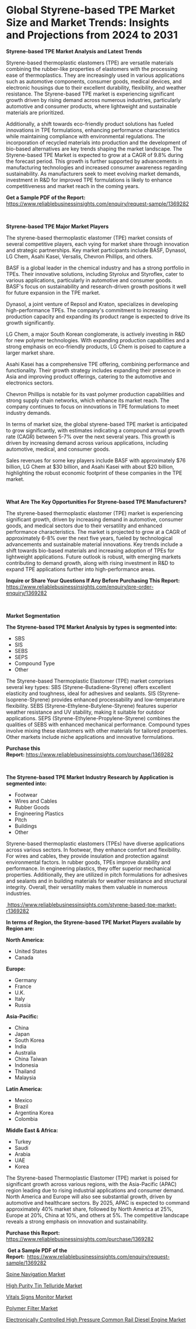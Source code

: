 <p><h1>Global Styrene-based TPE Market Size and Market Trends: Insights and Projections from 2024 to 2031</h1></p><p><strong>Styrene-based TPE Market Analysis and Latest Trends</strong></p>
<p><p>Styrene-based thermoplastic elastomers (TPE) are versatile materials combining the rubber-like properties of elastomers with the processing ease of thermoplastics. They are increasingly used in various applications such as automotive components, consumer goods, medical devices, and electronic housings due to their excellent durability, flexibility, and weather resistance. The Styrene-based TPE market is experiencing significant growth driven by rising demand across numerous industries, particularly automotive and consumer products, where lightweight and sustainable materials are prioritized.</p><p>Additionally, a shift towards eco-friendly product solutions has fueled innovations in TPE formulations, enhancing performance characteristics while maintaining compliance with environmental regulations. The incorporation of recycled materials into production and the development of bio-based alternatives are key trends shaping the market landscape. The Styrene-based TPE Market is expected to grow at a CAGR of 9.8% during the forecast period. This growth is further supported by advancements in manufacturing technologies and increased consumer awareness regarding sustainability. As manufacturers seek to meet evolving market demands, investment in R&D for improved TPE formulations is likely to enhance competitiveness and market reach in the coming years.</p></p>
<p><strong>Get a Sample PDF of the Report:&nbsp;</strong> <a href="https://www.reliablebusinessinsights.com/enquiry/request-sample/1369282?utm_campaign=102&utm_medium=2&utm_source=Github&utm_content=ia&utm_term=06122024&utm_id=styrene-based-tpe">https://www.reliablebusinessinsights.com/enquiry/request-sample/1369282</a></p>
<p>&nbsp;</p>
<p><strong>Styrene-based TPE Major Market Players</strong></p>
<p><p>The styrene-based thermoplastic elastomer (TPE) market consists of several competitive players, each vying for market share through innovation and strategic partnerships. Key market participants include BASF, Dynasol, LG Chem, Asahi Kasei, Versalis, Chevron Phillips, and others.</p><p>BASF is a global leader in the chemical industry and has a strong portfolio in TPEs. Their innovative solutions, including Styrolux and Styroflex, cater to various applications, particularly in automotive and consumer goods. BASF's focus on sustainability and research-driven growth positions it well for future expansion in the TPE market.</p><p>Dynasol, a joint venture of Repsol and Kraton, specializes in developing high-performance TPEs. The company's commitment to increasing production capacity and expanding its product range is expected to drive its growth significantly.</p><p>LG Chem, a major South Korean conglomerate, is actively investing in R&D for new polymer technologies. With expanding production capabilities and a strong emphasis on eco-friendly products, LG Chem is poised to capture a larger market share.</p><p>Asahi Kasei has a comprehensive TPE offering, combining performance and functionality. Their growth strategy includes expanding their presence in Asia and improving product offerings, catering to the automotive and electronics sectors.</p><p>Chevron Phillips is notable for its vast polymer production capabilities and strong supply chain networks, which enhance its market reach. The company continues to focus on innovations in TPE formulations to meet industry demands.</p><p>In terms of market size, the global styrene-based TPE market is anticipated to grow significantly, with estimates indicating a compound annual growth rate (CAGR) between 5-7% over the next several years. This growth is driven by increasing demand across various applications, including automotive, medical, and consumer goods.</p><p>Sales revenues for some key players include BASF with approximately $76 billion, LG Chem at $30 billion, and Asahi Kasei with about $20 billion, highlighting the robust economic footprint of these companies in the TPE market.</p></p>
<p>&nbsp;</p>
<p><strong>What Are The Key Opportunities For Styrene-based TPE Manufacturers?</strong></p>
<p><p>The styrene-based thermoplastic elastomer (TPE) market is experiencing significant growth, driven by increasing demand in automotive, consumer goods, and medical sectors due to their versatility and enhanced performance characteristics. The market is projected to grow at a CAGR of approximately 6-8% over the next five years, fueled by technological advancements and sustainable material innovations. Key trends include a shift towards bio-based materials and increasing adoption of TPEs for lightweight applications. Future outlook is robust, with emerging markets contributing to demand growth, along with rising investment in R&D to expand TPE applications further into high-performance areas.</p></p>
<p><strong>Inquire or Share Your Questions If Any Before Purchasing This Report:</strong> <a href="https://www.reliablebusinessinsights.com/enquiry/pre-order-enquiry/1369282?utm_campaign=102&utm_medium=2&utm_source=Github&utm_content=ia&utm_term=06122024&utm_id=styrene-based-tpe">https://www.reliablebusinessinsights.com/enquiry/pre-order-enquiry/1369282</a></p>
<p>&nbsp;</p>
<p><strong>Market Segmentation</strong></p>
<p><strong>The Styrene-based TPE Market Analysis by types is segmented into:</strong></p>
<p><ul><li>SBS</li><li>SIS</li><li>SEBS</li><li>SEPS</li><li>Compound Type</li><li>Other</li></ul></p>
<p><p>The Styrene-based Thermoplastic Elastomer (TPE) market comprises several key types: SBS (Styrene-Butadiene-Styrene) offers excellent elasticity and toughness, ideal for adhesives and sealants. SIS (Styrene-Isoprene-Styrene) provides enhanced processability and low-temperature flexibility. SEBS (Styrene-Ethylene-Butylene-Styrene) features superior weather resistance and UV stability, making it suitable for outdoor applications. SEPS (Styrene-Ethylene-Propylene-Styrene) combines the qualities of SEBS with enhanced mechanical performance. Compound types involve mixing these elastomers with other materials for tailored properties. Other markets include niche applications and innovative formulations.</p></p>
<p><strong>Purchase this Report:&nbsp;</strong><a href="https://www.reliablebusinessinsights.com/purchase/1369282?utm_campaign=102&utm_medium=2&utm_source=Github&utm_content=ia&utm_term=06122024&utm_id=styrene-based-tpe">https://www.reliablebusinessinsights.com/purchase/1369282</a></p>
<p>&nbsp;</p>
<p><strong>The Styrene-based TPE Market Industry Research by Application is segmented into:</strong></p>
<p><ul><li>Footwear</li><li>Wires and Cables</li><li>Rubber Goods</li><li>Engineering Plastics</li><li>Pitch</li><li>Buildings</li><li>Other</li></ul></p>
<p><p>Styrene-based thermoplastic elastomers (TPEs) have diverse applications across various sectors. In footwear, they enhance comfort and flexibility. For wires and cables, they provide insulation and protection against environmental factors. In rubber goods, TPEs improve durability and performance. In engineering plastics, they offer superior mechanical properties. Additionally, they are utilized in pitch formulations for adhesives and sealants and in building materials for weather resistance and structural integrity. Overall, their versatility makes them valuable in numerous industries.</p></p>
<p><a href="https://www.reliablebusinessinsights.com/styrene-based-tpe-market-r1369282?utm_campaign=102&utm_medium=2&utm_source=Github&utm_content=ia&utm_term=06122024&utm_id=styrene-based-tpe">&nbsp;https://www.reliablebusinessinsights.com/styrene-based-tpe-market-r1369282</a></p>
<p><strong>In terms of Region, the Styrene-based TPE Market Players available by Region are:</strong></p>
<p>
    <p> <strong> North America: </strong>
        <ul>
            <li>United States</li>
            <li>Canada</li>
        </ul>
        </p> 
    <p> <strong> Europe: </strong>
        <ul>
            <li>Germany</li>
            <li>France</li>
            <li>U.K.</li>
            <li>Italy</li>
            <li>Russia</li>
        </ul>
        </p> 
    <p> <strong> Asia-Pacific: </strong>
        <ul>
            <li>China</li>
            <li>Japan</li>
            <li>South Korea</li>
            <li>India</li>
            <li>Australia</li>
            <li>China Taiwan</li>
            <li>Indonesia</li>
            <li>Thailand</li>
            <li>Malaysia</li>
        </ul>
        </p> 
    <p> <strong> Latin America: </strong>
        <ul>
            <li>Mexico</li>
            <li>Brazil</li>
            <li>Argentina Korea</li>
            <li>Colombia</li>
        </ul>
        </p> 
    <p> <strong> Middle East & Africa: </strong>
        <ul>
            <li>Turkey</li>
            <li>Saudi</li>
            <li>Arabia</li>
            <li>UAE</li>
            <li>Korea</li>
        </ul>
    </p>
    </p>
<p><p>The Styrene-based Thermoplastic Elastomer (TPE) market is poised for significant growth across various regions, with the Asia-Pacific (APAC) region leading due to rising industrial applications and consumer demand. North America and Europe will also see substantial growth, driven by automotive and healthcare sectors. By 2025, APAC is expected to command approximately 40% market share, followed by North America at 25%, Europe at 20%, China at 10%, and others at 5%. The competitive landscape reveals a strong emphasis on innovation and sustainability.</p></p>
<p><strong>Purchase this Report: </strong><a href="https://www.reliablebusinessinsights.com/purchase/1369282?utm_campaign=102&utm_medium=2&utm_source=Github&utm_content=ia&utm_term=06122024&utm_id=styrene-based-tpe">https://www.reliablebusinessinsights.com/purchase/1369282</a></p>
<p>&nbsp;<strong>Get a Sample PDF of the Report:&nbsp;&nbsp;</strong><a href="https://www.reliablebusinessinsights.com/enquiry/request-sample/1369282?utm_campaign=102&utm_medium=2&utm_source=Github&utm_content=ia&utm_term=06122024&utm_id=styrene-based-tpe">https://www.reliablebusinessinsights.com/enquiry/request-sample/1369282</a></p>
<p><strong></strong></p>
<p><p><a href="https://www.linkedin.com/pulse/qualitative-study-spine-navigation-market-size-scaling-up-p0kkf?utm_campaign=102&utm_medium=2&utm_source=Github&utm_content=ia&utm_term=06122024&utm_id=styrene-based-tpe">Spine Navigation Market</a></p><p><a href="https://github.com/NarcisoFerry/Market-Research-Report-List-1/blob/main/high-purity-tin-telluride-market.md?utm_campaign=102&utm_medium=2&utm_source=Github&utm_content=ia&utm_term=06122024&utm_id=styrene-based-tpe">High Purity Tin Telluride Market</a></p><p><a href="https://www.linkedin.com/pulse/vitals-signs-monitor-market-size-demand-supply-situation-0p3kf?utm_campaign=102&utm_medium=2&utm_source=Github&utm_content=ia&utm_term=06122024&utm_id=styrene-based-tpe">Vitals Signs Monitor Market</a></p><p><a href="https://issuu.com/reportprime-2/docs/polymer-filter-market-size-2030.pptx?utm_campaign=102&utm_medium=2&utm_source=Github&utm_content=ia&utm_term=06122024&utm_id=styrene-based-tpe">Polymer Filter Market</a></p><p><a href="https://issuu.com/reportprime-2/docs/electronically-controlled-high-pressure-common-rai?utm_campaign=102&utm_medium=2&utm_source=Github&utm_content=ia&utm_term=06122024&utm_id=styrene-based-tpe">Electronically Controlled High Pressure Common Rail Diesel Engine Market</a></p></p>
